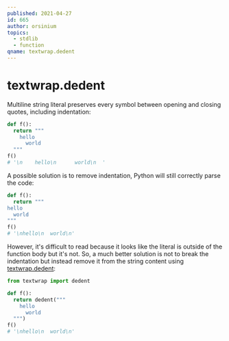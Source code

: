 ```yaml
---
published: 2021-04-27
id: 665
author: orsinium
topics:
  - stdlib
  - function
qname: textwrap.dedent
---
```


# textwrap.dedent

Multiline string literal preserves every symbol between opening and closing quotes, including indentation:

```python
def f():
  return """
    hello
      world
  """
f()
# '\n    hello\n      world\n  '
```

A possible solution is to remove indentation, Python will still correctly parse the code:

```python
def f():
  return """
hello
  world
"""
f()
# '\nhello\n  world\n'
```

However, it's difficult to read because it looks like the literal is outside of the function body but it's not. So, a much better solution is not to break the indentation but instead remove it from the string content using [textwrap.dedent](https://docs.python.org/3/library/textwrap.html#textwrap.dedent):

```python
from textwrap import dedent

def f():
  return dedent("""
    hello
      world
  """)
f()
# '\nhello\n  world\n'
```
